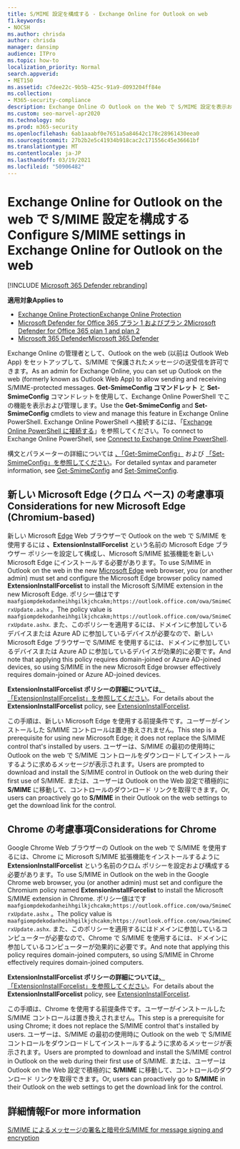 ```yaml
---
title: S/MIME 設定を構成する - Exchange Online for Outlook on web
f1.keywords:
- NOCSH
ms.author: chrisda
author: chrisda
manager: dansimp
audience: ITPro
ms.topic: how-to
localization_priority: Normal
search.appverid:
- MET150
ms.assetid: c7dee22c-9b5b-425c-91a9-d093204ff84e
ms.collection:
- M365-security-compliance
description: Exchange Online の Outlook on the Web で S/MIME 設定を表示および構成するために Exchange Online 管理者が行う必要がある操作の簡単な説明。
ms.custom: seo-marvel-apr2020
ms.technology: mdo
ms.prod: m365-security
ms.openlocfilehash: 6ab1aaabf0e7651a5a84642c178c28961430eea0
ms.sourcegitcommit: 27b2b2e5c41934b918cac2c171556c45e36661bf
ms.translationtype: MT
ms.contentlocale: ja-JP
ms.lasthandoff: 03/19/2021
ms.locfileid: "50906482"
---
```

# <a name="configure-smime-settings-in-exchange-online-for-outlook-on-the-web"></a><span data-ttu-id="3925c-103">Exchange Online for Outlook on the web で S/MIME 設定を構成する</span><span class="sxs-lookup"><span data-stu-id="3925c-103">Configure S/MIME settings in Exchange Online for Outlook on the web</span></span>

[!INCLUDE [Microsoft 365 Defender rebranding](../includes/microsoft-defender-for-office.md)]

<span data-ttu-id="3925c-104">**適用対象**</span><span class="sxs-lookup"><span data-stu-id="3925c-104">**Applies to**</span></span>
- [<span data-ttu-id="3925c-105">Exchange Online Protection</span><span class="sxs-lookup"><span data-stu-id="3925c-105">Exchange Online Protection</span></span>](exchange-online-protection-overview.md)
- [<span data-ttu-id="3925c-106">Microsoft Defender for Office 365 プラン 1 およびプラン 2</span><span class="sxs-lookup"><span data-stu-id="3925c-106">Microsoft Defender for Office 365 plan 1 and plan 2</span></span>](office-365-atp.md)
- [<span data-ttu-id="3925c-107">Microsoft 365 Defender</span><span class="sxs-lookup"><span data-stu-id="3925c-107">Microsoft 365 Defender</span></span>](../mtp/microsoft-threat-protection.md)

<span data-ttu-id="3925c-108">Exchange Online の管理者として、Outlook on the web (以前は Outlook Web App) をセットアップして、S/MIME で保護されたメッセージの送受信を許可できます。</span><span class="sxs-lookup"><span data-stu-id="3925c-108">As an admin for Exchange Online, you can set up Outlook on the web (formerly known as Outlook Web App) to allow sending and receiving S/MIME-protected messages.</span></span> <span data-ttu-id="3925c-109">**Get-SmimeConfig コマンドレット** と **Set-SmimeConfig** コマンドレットを使用して、Exchange Online PowerShell でこの機能を表示および管理します。</span><span class="sxs-lookup"><span data-stu-id="3925c-109">Use the **Get-SmimeConfig** and **Set-SmimeConfig** cmdlets to view and manage this feature in Exchange Online PowerShell.</span></span> <span data-ttu-id="3925c-110">Exchange Online PowerShell へ接続するには、「[Exchange Online PowerShell に接続する](/powershell/exchange/connect-to-exchange-online-powershell)」を参照してください。</span><span class="sxs-lookup"><span data-stu-id="3925c-110">To connect to Exchange Online PowerShell, see [Connect to Exchange Online PowerShell](/powershell/exchange/connect-to-exchange-online-powershell).</span></span>

<span data-ttu-id="3925c-111">構文とパラメーターの詳細については [、「Get-SmimeConfig」](/powershell/module/exchange/get-smimeconfig) および [「Set-SmimeConfig」を参照してください](/powershell/module/exchange/set-smimeconfig)。</span><span class="sxs-lookup"><span data-stu-id="3925c-111">For detailed syntax and parameter information, see [Get-SmimeConfig](/powershell/module/exchange/get-smimeconfig) and [Set-SmimeConfig](/powershell/module/exchange/set-smimeconfig).</span></span>

## <a name="considerations-for-new-microsoft-edge-chromium-based"></a><span data-ttu-id="3925c-112">新しい Microsoft Edge (クロム ベース) の考慮事項</span><span class="sxs-lookup"><span data-stu-id="3925c-112">Considerations for new Microsoft Edge (Chromium-based)</span></span>

<span data-ttu-id="3925c-113">新しい Microsoft [Edge](https://www.microsoft.com/windows/microsoft-edge) Web ブラウザーで Outlook on the web で S/MIME を使用するには **、ExtensionInstallForcelist** という名前の Microsoft Edge ブラウザー ポリシーを設定して構成し、Microsoft S/MIME 拡張機能を新しい Microsoft Edge にインストールする必要があります。</span><span class="sxs-lookup"><span data-stu-id="3925c-113">To use S/MIME in Outlook on the web in the new [Microsoft Edge](https://www.microsoft.com/windows/microsoft-edge) web browser, you (or another admin) must set and configure the Microsoft Edge browser policy named **ExtensionInstallForcelist** to install the Microsoft S/MIME extension in the new Microsoft Edge.</span></span> <span data-ttu-id="3925c-114">ポリシー値はです `maafgiompdekodanheihhgilkjchcakm;https://outlook.office.com/owa/SmimeCrxUpdate.ashx` 。</span><span class="sxs-lookup"><span data-stu-id="3925c-114">The policy value is `maafgiompdekodanheihhgilkjchcakm;https://outlook.office.com/owa/SmimeCrxUpdate.ashx`.</span></span> <span data-ttu-id="3925c-115">また、このポリシーを適用するには、ドメインに参加しているデバイスまたは Azure AD に参加しているデバイスが必要なので、新しい Microsoft Edge ブラウザーで S/MIME を使用するには、ドメインに参加しているデバイスまたは Azure AD に参加しているデバイスが効果的に必要です。</span><span class="sxs-lookup"><span data-stu-id="3925c-115">And note that applying this policy requires domain-joined or Azure AD-joined devices, so using S/MIME in the new Microsoft Edge browser effectively requires domain-joined or Azure AD-joined devices.</span></span>

<span data-ttu-id="3925c-116">**ExtensionInstallForcelist ポリシーの詳細については**[、「ExtensionInstallForcelist」を参照してください](/DeployEdge/microsoft-edge-policies#extensioninstallforcelist)。</span><span class="sxs-lookup"><span data-stu-id="3925c-116">For details about the **ExtensionInstallForcelist** policy, see [ExtensionInstallForcelist](/DeployEdge/microsoft-edge-policies#extensioninstallforcelist).</span></span>

<span data-ttu-id="3925c-117">この手順は、新しい Microsoft Edge を使用する前提条件です。ユーザーがインストールした S/MIME コントロールは置き換えされません。</span><span class="sxs-lookup"><span data-stu-id="3925c-117">This step is a prerequisite for using new Microsoft Edge; it does not replace the S/MIME control that's installed by users.</span></span> <span data-ttu-id="3925c-118">ユーザーは、S/MIME の最初の使用時に Outlook on the web で S/MIME コントロールをダウンロードしてインストールするように求めるメッセージが表示されます。</span><span class="sxs-lookup"><span data-stu-id="3925c-118">Users are prompted to download and install the S/MIME control in Outlook on the web during their first use of S/MIME.</span></span> <span data-ttu-id="3925c-119">または、ユーザーは Outlook on the Web 設定で積極的に **S/MIME** に移動して、コントロールのダウンロード リンクを取得できます。</span><span class="sxs-lookup"><span data-stu-id="3925c-119">Or, users can proactively go to **S/MIME** in their Outlook on the web settings to get the download link for the control.</span></span>

## <a name="considerations-for-chrome"></a><span data-ttu-id="3925c-120">Chrome の考慮事項</span><span class="sxs-lookup"><span data-stu-id="3925c-120">Considerations for Chrome</span></span>

<span data-ttu-id="3925c-121">Google Chrome Web ブラウザーの Outlook on the web で S/MIME を使用するには、Chrome に Microsoft S/MIME 拡張機能をインストールするように **ExtensionInstallForcelist** という名前のクロム ポリシーを設定および構成する必要があります。</span><span class="sxs-lookup"><span data-stu-id="3925c-121">To use S/MIME in Outlook on the web in the Google Chrome web browser, you (or another admin) must set and configure the Chromium policy named **ExtensionInstallForcelist** to install the Microsoft S/MIME extension in Chrome.</span></span> <span data-ttu-id="3925c-122">ポリシー値はです `maafgiompdekodanheihhgilkjchcakm;https://outlook.office.com/owa/SmimeCrxUpdate.ashx` 。</span><span class="sxs-lookup"><span data-stu-id="3925c-122">The policy value is `maafgiompdekodanheihhgilkjchcakm;https://outlook.office.com/owa/SmimeCrxUpdate.ashx`.</span></span> <span data-ttu-id="3925c-123">また、このポリシーを適用するにはドメインに参加しているコンピューターが必要なので、Chrome で S/MIME を使用するには、ドメインに参加しているコンピューターが効果的に必要です。</span><span class="sxs-lookup"><span data-stu-id="3925c-123">And note that applying this policy requires domain-joined computers, so using S/MIME in Chrome effectively requires domain-joined computers.</span></span>

<span data-ttu-id="3925c-124">**ExtensionInstallForcelist ポリシーの詳細については**[、「ExtensionInstallForcelist」を参照してください](https://cloud.google.com/docs/chrome-enterprise/policies/?policy=ExtensionInstallForcelist)。</span><span class="sxs-lookup"><span data-stu-id="3925c-124">For details about the **ExtensionInstallForcelist** policy, see [ExtensionInstallForcelist](https://cloud.google.com/docs/chrome-enterprise/policies/?policy=ExtensionInstallForcelist).</span></span>

<span data-ttu-id="3925c-125">この手順は、Chrome を使用する前提条件です。ユーザーがインストールした S/MIME コントロールは置き換えされません。</span><span class="sxs-lookup"><span data-stu-id="3925c-125">This step is a prerequisite for using Chrome; it does not replace the S/MIME control that's installed by users.</span></span> <span data-ttu-id="3925c-126">ユーザーは、S/MIME の最初の使用時に Outlook on the web で S/MIME コントロールをダウンロードしてインストールするように求めるメッセージが表示されます。</span><span class="sxs-lookup"><span data-stu-id="3925c-126">Users are prompted to download and install the S/MIME control in Outlook on the web during their first use of S/MIME.</span></span> <span data-ttu-id="3925c-127">または、ユーザーは Outlook on the Web 設定で積極的に **S/MIME** に移動して、コントロールのダウンロード リンクを取得できます。</span><span class="sxs-lookup"><span data-stu-id="3925c-127">Or, users can proactively go to **S/MIME** in their Outlook on the web settings to get the download link for the control.</span></span>

## <a name="for-more-information"></a><span data-ttu-id="3925c-128">詳細情報</span><span class="sxs-lookup"><span data-stu-id="3925c-128">For more information</span></span>

[<span data-ttu-id="3925c-129">S/MIME によるメッセージの署名と暗号化</span><span class="sxs-lookup"><span data-stu-id="3925c-129">S/MIME for message signing and encryption</span></span>](s-mime-for-message-signing-and-encryption.md)